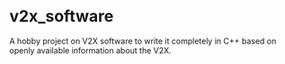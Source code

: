 # v2x_software

A hobby project on V2X software to write it completely in C++ based on openly available information about the V2X.

